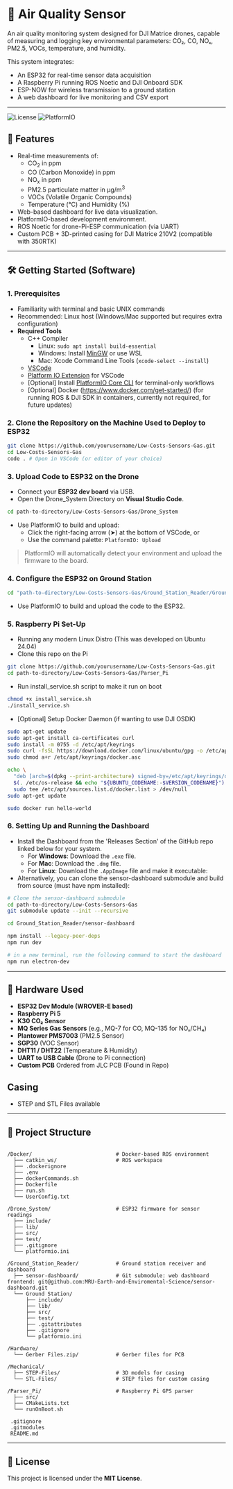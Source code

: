 # 🌿 Air Quality Sensor

An air quality monitoring system designed for DJI Matrice drones, capable of measuring and logging key environmental parameters: CO₂, CO, NOₓ, PM2.5, VOCs, temperature, and humidity. 

This system integrates:
- An ESP32 for real-time sensor data acquisition
- A Raspberry Pi running ROS Noetic and DJI Onboard SDK
- ESP-NOW for wireless transmission to a ground station
-  A web dashboard for live monitoring and CSV export

---
![License](https://img.shields.io/github/license/yourusername/Low-Costs-Sensors-Gas)
![PlatformIO](https://img.shields.io/badge/PlatformIO-compatible-orange)

## 🚀 Features
- Real-time measurements of:
  - CO<sub>2</sub> in ppm
  - CO (Carbon Monoxide) in ppm
  - NO<sub>x</sub> in ppm
  - PM2.5 particulate matter in μg/m<sup>3</sup>
  - VOCs (Volatile Organic Compounds)
  - Temperature (°C) and Humidity (%)
- Web-based dashboard for live data visualization.
- PlatformIO-based development environment.
- ROS Noetic for drone-Pi-ESP communication (via UART)
- Custom PCB + 3D-printed casing for DJI Matrice 210V2 (compatible with 350RTK)

---

## 🛠️ Getting Started (Software)

### 1. Prerequisites
- Familiarity with terminal and basic UNIX commands
- Recommended: Linux host (Windows/Mac supported but requires extra configuration)
- **Required Tools**
  - C++ Compiler
    - Linux: `sudo apt install build-essential`
    - Windows: Install [MinGW](https://www.mingw-w64.org/) or use WSL
    - Mac: Xcode Command Line Tools (`xcode-select --install`)
  - [VSCode](https://code.visualstudio.com/)
  - [Platform IO Extension](https://platformio.org/install/ide?install=vscode) for VSCode
  - [Optional] Install [PlatformIO Core CLI](https://docs.platformio.org/en/latest/core/quickstart.html) for terminal-only workflows
  - [Optional] Docker (https://www.docker.com/get-started/) (for running ROS & DJI SDK in containers, currently not required, for future updates)
    
### 2. Clone the Repository on the Machine Used to Deploy to ESP32
```bash
git clone https://github.com/yourusername/Low-Costs-Sensors-Gas.git
cd Low-Costs-Sensors-Gas
code . # Open in VSCode (or editor of your choice)
```
### 3. Upload Code to ESP32 on the Drone

- Connect your **ESP32 dev board** via USB.  
- Open the Drone_System Directory on **Visual Studio Code**.
```bash
cd path-to-directory/Low-Costs-Sensors-Gas/Drone_System
``` 
- Use PlatformIO to build and upload:  
  - Click the right-facing arrow (➤) at the bottom of VSCode, or  
  - Use the command palette: `PlatformIO: Upload`  

> PlatformIO will automatically detect your environment and upload the firmware to the board.

### 4. Configure the ESP32 on Ground Station
```bash
cd "path-to-directory/Low-Costs-Sensors-Gas/Ground_Station_Reader/Ground Station"
```
- Use PlatformIO to build and upload the code to the ESP32.

### 5. Raspberry Pi Set-Up
- Running any modern Linux Distro (This was developed on Ubuntu 24.04)
- Clone this repo on the Pi
```bash
git clone https://github.com/yourusername/Low-Costs-Sensors-Gas.git
cd path-to-directory/Low-Costs-Sensors-Gas/Parser_Pi
```
- Run install_service.sh script to make it run on boot
```bash
chmod +x install_service.sh
./install_service.sh
```

- [Optional] Setup Docker Daemon (if wanting to use DJI OSDK)
```bash
sudo apt-get update
sudo apt-get install ca-certificates curl
sudo install -m 0755 -d /etc/apt/keyrings
sudo curl -fsSL https://download.docker.com/linux/ubuntu/gpg -o /etc/apt/keyrings/docker.asc
sudo chmod a+r /etc/apt/keyrings/docker.asc

echo \
  "deb [arch=$(dpkg --print-architecture) signed-by=/etc/apt/keyrings/docker.asc] https://download.docker.com/linux/ubuntu \
  $(. /etc/os-release && echo "${UBUNTU_CODENAME:-$VERSION_CODENAME}") stable" | \
  sudo tee /etc/apt/sources.list.d/docker.list > /dev/null
sudo apt-get update

sudo docker run hello-world
```
### 6. Setting Up and Running the Dashboard
- Install the Dashboard from the 'Releases Section' of the GitHub repo linked below for your system.
  - For **Windows**: Download the `.exe` file.
  - For **Mac**: Download the `.dmg` file.
  - For **Linux**: Download the `.AppImage` file and make it executable:
- Alternatively, you can clone the sensor-dashboard submodule and build from source (must have npm installed):
```bash
# Clone the sensor-dashboard submodule
cd path-to-directory/Low-Costs-Sensors-Gas
git submodule update --init --recursive

cd Ground_Station_Reader/sensor-dashboard

npm install --legacy-peer-deps
npm run dev

# in a new terminal, run the following command to start the dashboard
npm run electron-dev
```
---
## 🧰 Hardware Used

- **ESP32 Dev Module (WROVER-E based)**
- **Raspberry Pi 5**
- **K30 CO₂ Sensor**
- **MQ Series Gas Sensors** (e.g., MQ-7 for CO, MQ-135 for NOₓ/CH₄)
- **Plantower PMS7003** (PM2.5 Sensor)
- **SGP30** (VOC Sensor)
- **DHT11 / DHT22** (Temperature & Humidity)
- **UART to USB Cable** (Drone to Pi connection)
- **Custom PCB** Ordered from JLC PCB (Found in Repo)

## Casing
- STEP and STL Files available
---

## 📁 Project Structure
```

/Docker/                           # Docker-based ROS environment
  ├── catkin_ws/                   # ROS workspace
  ├── .dockerignore
  ├── .env
  ├── dockerCommands.sh
  ├── Dockerfile
  ├── run.sh
  └── UserConfig.txt

/Drone_System/                     # ESP32 firmware for sensor readings
  ├── include/
  ├── lib/
  ├── src/
  ├── test/
  ├── .gitignore
  └── platformio.ini

/Ground_Station_Reader/            # Ground station receiver and dashboard
  ├── sensor-dashboard/            # Git submodule: web dashboard frontend: git@github.com:MRU-Earth-and-Enviromental-Science/sensor-dashboard.git
  └── Ground Station/
      ├── include/
      ├── lib/
      ├── src/
      ├── test/
      ├── .gitattributes
      ├── .gitignore
      └── platformio.ini

/Hardware/
  └── Gerber Files.zip/            # Gerber files for PCB

/Mechanical/
  ├── STEP-Files/                  # 3D models for casing
  └── STL-Files/                   # STEP files for custom casing

/Parser_Pi/                        # Raspberry Pi GPS parser
  ├── src/
  ├── CMakeLists.txt
  └── runOnBoot.sh
  
 .gitignore
 .gitmodules
 README.md
```
---

## 📄 License
This project is licensed under the **MIT License**.


